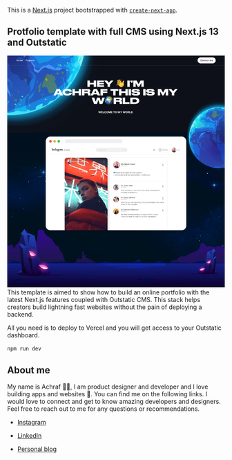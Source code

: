 This is a [Next.js](https://nextjs.org/) project bootstrapped with [`create-next-app`](https://github.com/vercel/next.js/tree/canary/packages/create-next-app).

## Protfolio template with full CMS using Next.js 13 and Outstatic

![Preview](https://raw.githubusercontent.com/AchrafGarai/Oustatic-nextjs13/main/public/graphics/Preview.webp)
This template is aimed to show how to build an online portfolio with the latest Next.js features coupled with Outstatic CMS. This stack helps creators build lightning fast websites without the pain of deploying a backend.

All you need is to deploy to Vercel and you will get access to your Outstatic dashboard.

```bash
npm run dev

```

## About me

My name is Achraf 👋😃, I am product designer and developer and I love building apps and websites 🚀. You can find me on the following links. I would love to connect and get to know amazing developers and designers. Feel free to reach out to me for any questions or recommendations.

- [Instagram](https://www.instagram.com/achraf_garai/)

- [LinkedIn](https://www.linkedin.com/in/achraf-garai/)

- [Personal blog](https://www.achrafgarai.com/)
